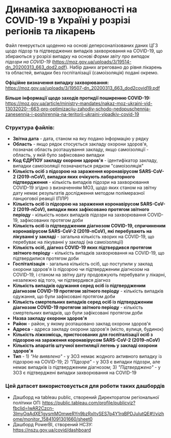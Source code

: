 # Динаміка захворюваності на COVID-19 в Україні у розрізі регіонів та лікарень
Файл генерується щоденно на основі деперсоналізованих даних ЦГЗ щодо підозр та підтверджених випадків захворювання на COVID-19, що збираються у розрізі випадку на основі *Форми звіту про випадок підозри на COVID-19* (https://moz.gov.ua/uploads/3/19514-dn_20200313_663_dod2.pdf). Набір даних агреговано до рівня лікарень та областей, випадки без госпіталізації (самоізоляція) подані окремо.

**Офіційне визначення випадку захворювання:** https://moz.gov.ua/uploads/3/19507-dn_20200313_663_dod2covid19.pdf

**Більше інформації щодо заходів протидії поширенню COVID-19:** https://moz.gov.ua/article/ministry-mandates/nakaz-moz-ukraini-vid-13032020--663-pro-optimizaciju-zahodiv-schodo-nedopuschennja-zanesennja-i-poshirennja-na-teritorii-ukraini-vipadkiv-covid-19

### Структура файлів:
* **Звітна дата** - дата, станом на яку подано інформацію у рядку
* **Область**	- якщо рядок стосується закладу охорони здоров'я, позначає область розташування закладу, якщо самоізоляції - область, у якій було зафіксовано випадки
* **Код ЄДРПОУ закладу охорони здоров'я** - ідентифікатор закладу, випадки самоізоляції позначаються рядком "самоізоляція"
* **Кількість осіб з підозрою на зараження коронавірусом SARS-CoV-2 (2019-nCoV), випадки яких очікують лабораторного підтвердження** - кількість випадків підозри на захворювання COVID-19 згідно з визначенням МОЗ, щодо яких станом на звітну дату немає результатів дослідження методом полімеразної ланцюгової реакції (ПЛР)
* **Кількість осіб із підозрою на зараження коронавірусом SARS-CoV-2 (2019-nCoV), випадки яких зафіксовано протягом звітного періоду** - кількість нових випадків підозри на захворювання COVID-19, зафіксованих протягом доби
* **Кількість осіб із підтвердженим діагнозом COVID-19, спричиненим коронавірусом SARS-CoV-2 (2019-nCoV), які перебувають на лікуванні у закладі** - загальна кількість хворих на COVID-19, що перебуває на лікуванні у закладі (на самоізоляції)
* **Кількість осіб, діагноз COVID-19 яких підтвердився протягом звітного періоду** - кількість випадків захворювання на COVID-19, що підтвердилися протягом доби
* **Госпіталізація** - загальна кількість осіб, що поступили у заклад охорони здоров'я із підозрою чи підтвердженим діагнозом на COVID-19, і станом на звітну дату продовжують перебувати у лікарні, незалежно від того, чи підтвердився діагноз
* **Кількість випадків одужання серед осіб із підтвердженим діагнозом COVID-19 протягом звітного періоду** - кількість випадків одужання, що були зафіксовані протягом доби
* **Кількість смертельних випадків серед осіб із підтвердженим діагнозом COVID-19 протягом звітного періоду** - кількість смертельних випадків, що були зафіксовані протягом доби
* **Назва закладу охорони здоров'я**
* **Район** - район, у якому розташовано заклад охорони здоров'я
* **Адреса** - адреса закладу охорони здоров'я (місто, вулиця, будинок)
* **Кількість ліжкомісць, пристосованих для госпіталізації осіб з підозрою на зараження коронавірусом SARS-CoV-2 (2019-nCoV)**
* **Кількість апаратів штучної вентиляції легень у закладі охорони здоров'я**
* **Тип** - 1) *"Не виявлено"* - у ЗОЗ немає жодного активного випадку із підозрою на COVID-19; 2) *"Підозра"* - у ЗОЗ є випадки підозри, але немає випадків із підтвердженим діагнозом; 3) *"Підтверджено"* - у ЗОЗ є підтверджені випадки захворювання на COVID-19

### Цей датасет використовується для роботи таких дашбордів
* Дашборд на tableau public, створений Директоратом регіональної політики ОП: https://public.tableau.com/profile/publicviz?fbclid=IwAR2Czcn-3lmyOqAdXE1gysmMOmweRYn9bzRxItvSES7p4Y1rqBPDJulutQE#!/vizhome/monitor_15841091301660/sheet0
* Дашборд PowerBI, створений НСЗУ: https://nszu.gov.ua/covid/dashboard
